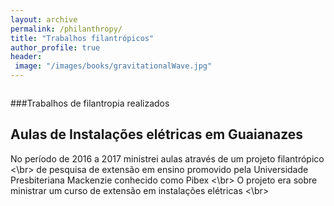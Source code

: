 ```yaml
---
layout: archive
permalink: /philanthropy/
title: "Trabalhos filantrópicos"
author_profile: true
header:
 image: "/images/books/gravitationalWave.jpg"
---
```


<img src="{{ site.url }}{{ site.baseurl }}/images/books/gravitation.jpg" alt=""> 

###Trabalhos de filantropia realizados
## Aulas de Instalações elétricas em Guaianazes
No período de 2016 a 2017  ministrei aulas através de um projeto filantrópico <\br>
de pesquisa de extensão em ensino promovido pela Universidade Presbiteriana Mackenzie conhecido como Pibex <\br>
O projeto era sobre ministrar um curso de extensão em instalações elétricas <\br>


<img src="{{ site.url }}{{ site.baseurl }}/images/filan (1).jpg" alt="">
<img src="{{ site.url }}{{ site.baseurl }}/images/filan (2).jpg" alt="">
<img src="{{ site.url }}{{ site.baseurl }}/images/filan (3).jpg" alt="">

